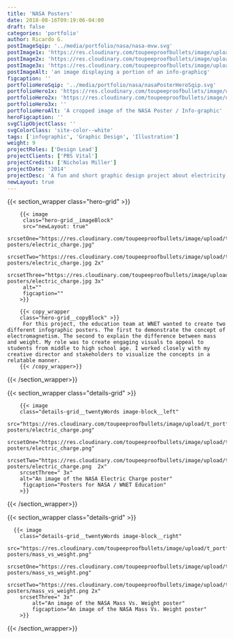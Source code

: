 ```yaml
---
title: 'NASA Posters'
date: 2018-08-16T09:19:06-04:00
draft: false
categories: 'portfolio'
author: Ricardo G.
postImageSqip: '../media/portfolio/nasa/nasa-mvw.svg'
postImage1x: 'https://res.cloudinary.com/toupeeproofbullets/image/upload/c_scale,w_960/c_crop,g_north_west,h_960,t_hp_portfolio,w_960/v1548760618/nasa-posters/electric_charge.jpg'
postImage2x: 'https://res.cloudinary.com/toupeeproofbullets/image/upload/c_scale,w_960/c_crop,g_north_west,h_960,t_hp_portfolio_2x,w_960/v1548760618/nasa-posters/electric_charge.jpg'
postImage3x: 'https://res.cloudinary.com/toupeeproofbullets/image/upload/c_scale,w_960/c_crop,g_north_west,h_960,t_hp_portfolio_3x,w_960/v1548760618/nasa-posters/electric_charge.jpg'
postImageAlt: 'an image displaying a portion of an info-graphicg'
figcaption: ''
portfolioHeroSqip: '../media/portfolio/nasa/nasaPosterHeroSqip.svg'
portfolioHero1x: 'https://res.cloudinary.com/toupeeproofbullets/image/upload/t_portfolio_hero_2x/v1548760618/nasa-posters/electric_charge.png'
portfolioHero2x: 'https://res.cloudinary.com/toupeeproofbullets/image/upload/t_portfolio_hero_2x/v1548760618/nasa-posters/electric_charge.png'
portfolioHero3x: ''
portfolioHeroAlt: 'A cropped image of the NASA Poster / Info-graphic'
heroFigcaption: ''
svgClipObjectClass: ''
svgColorClass: 'site-color--white'
tags: ['infographic', 'Graphic Design', 'Illustration']
weight: 9
projectRoles: ['Design Lead']
projectClients: ['PBS Vital']
projectCredits: ['Nicholas Miller']
projectDate: '2014'
projectDesc: 'A fun and short graphic design project about electricity, weight, and mass.  In collaboration with the education department at WNET.'
newLayout: true
---
```


{{< section_wrapper class="hero-grid" >}}

        {{< image
         class="hero-grid__imageBlock"
         src="newLayout: true"
         srcsetOne="https://res.cloudinary.com/toupeeproofbullets/image/upload/t_portfolio_hero_16_9/v1548760618/nasa-posters/electric_charge.jpg"
         srcsetTwo="https://res.cloudinary.com/toupeeproofbullets/image/upload/t_portfolio_hero_2x/v1548760618/nasa-posters/electric_charge.jpg 2x"
         srcsetThree="https://res.cloudinary.com/toupeeproofbullets/image/upload/t_portfolio_hero_3x/v1548760618/nasa-posters/electric_charge.jpg 3x"
         alt=""
         figcaption=""
        >}}

        {{< copy_wrapper
        class="hero-grid__copyBlock" >}}
         For this project, the education team at WNET wanted to create two different infographic posters. The first to demonstrate the concept of electromagnetism. The second to explain the difference between mass and weight. My role was to create engaging visuals to appeal to students from middle to high school age. I worked closely with my creative director and stakeholders to visualize the concepts in a relatable manner.
        {{< /copy_wrapper>}}

{{< /section_wrapper>}}

{{< section_wrapper class="details-grid" >}}

        {{< image
        class="details-grid__twentyWords image-block__left"
        src="https://res.cloudinary.com/toupeeproofbullets/image/upload/t_portfolio_full/v1548760618/nasa-posters/electric_charge.png"
        srcsetOne="https://res.cloudinary.com/toupeeproofbullets/image/upload/t_portfolio_full/v1548760618/nasa-posters/electric_charge.png"
        srcsetTwo="https://res.cloudinary.com/toupeeproofbullets/image/upload/t_portfolio_full_size_2x/v1548760618/nasa-posters/electric_charge.png  2x"
        srcsetThree=" 3x"
        alt="An image of the NASA Electric Charge poster"
         figcaption="Posters for NASA / WNET Education"
        >}}

{{< /section_wrapper>}}

{{< section_wrapper class="details-grid" >}}

      {{< image
        class="details-grid__twentyWords image-block__right"
        src="https://res.cloudinary.com/toupeeproofbullets/image/upload/t_portfolio_full/v1548721896/nasa-posters/mass_vs_weight.png"
        srcsetOne="https://res.cloudinary.com/toupeeproofbullets/image/upload/t_portfolio_full/v1548721896/nasa-posters/mass_vs_weight.png"
        srcsetTwo="https://res.cloudinary.com/toupeeproofbullets/image/upload/t_portfolio_full_size_2x/v1548721896/nasa-posters/mass_vs_weight.png 2x"
        srcsetThree=" 3x"
            alt="An image of the NASA Mass Vs. Weight poster"
            figcaption="An image of the NASA Mass Vs. Weight poster"
        >}}

{{< /section_wrapper>}}
